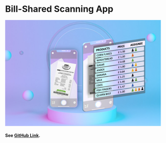 # Bill-Shared Scanning App

![Alt text](iOS/CardWallet/Assets/Thumbnail.png?raw=true "Title")
#### See [GitHub Link](https://github.com/Marken2808/MobiPract/tree/master/iOS/CardWallet).

